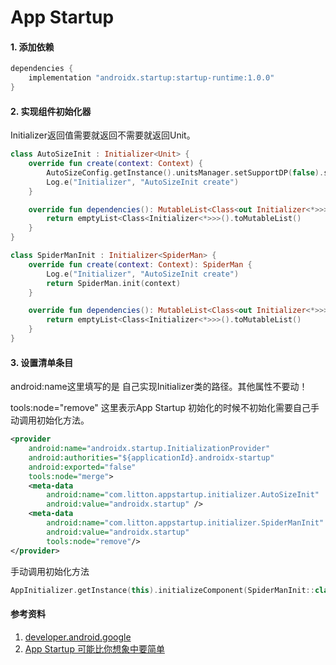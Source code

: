 # App Startup 





#### 1. 添加依赖

```groovy
dependencies {
    implementation "androidx.startup:startup-runtime:1.0.0"
}
```

#### 2. 实现组件初始化器

Initializer返回值需要就返回不需要就返回Unit。

```kotlin
class AutoSizeInit : Initializer<Unit> {
    override fun create(context: Context) {
        AutoSizeConfig.getInstance().unitsManager.setSupportDP(false).supportSubunits = Subunits.MM
        Log.e("Initializer", "AutoSizeInit create")
    }

    override fun dependencies(): MutableList<Class<out Initializer<*>>> {
        return emptyList<Class<Initializer<*>>>().toMutableList()
    }
}
```

```kotlin
class SpiderManInit : Initializer<SpiderMan> {
    override fun create(context: Context): SpiderMan {
        Log.e("Initializer", "AutoSizeInit create")
        return SpiderMan.init(context)
    }

    override fun dependencies(): MutableList<Class<out Initializer<*>>> {
        return emptyList<Class<Initializer<*>>>().toMutableList()
    }
}
```



#### 3. 设置清单条目

android:name这里填写的是 自己实现Initializer类的路径。其他属性不要动！

tools:node="remove" 这里表示App Startup 初始化的时候不初始化需要自己手动调用初始化方法。

```xml
<provider
    android:name="androidx.startup.InitializationProvider"
    android:authorities="${applicationId}.androidx-startup"
    android:exported="false"
    tools:node="merge">
    <meta-data
        android:name="com.litton.appstartup.initializer.AutoSizeInit"
        android:value="androidx.startup" />
    <meta-data
        android:name="com.litton.appstartup.initializer.SpiderManInit"
        android:value="androidx.startup"
        tools:node="remove"/>
</provider>
```

手动调用初始化方法

```kotlin
AppInitializer.getInstance(this).initializeComponent(SpiderManInit::class.java)
```



#### 参考资料

1. [developer.android.google](https://developer.android.google.cn/topic/libraries/app-startup)
2. [App Startup 可能比你想象中要简单](https://juejin.cn/post/6898738809895125006#heading-15)


